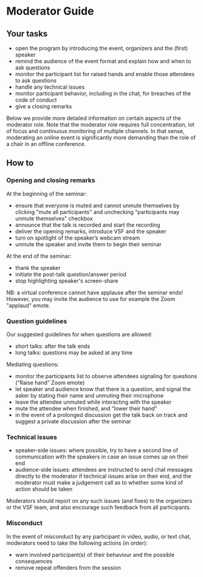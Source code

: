 # Moderator Guide

## Your tasks
 

* open the program by introducing the event, organizers and the (first) speaker
* remind the audience of the event format and explain how and when to ask questions
* monitor the participant list for raised hands and enable those attendees to ask questions
* handle any technical issues 
* monitor participant behavior, including in the chat, for breaches of the code of conduct
* give a closing remarks

Below we provide more detailed information on certain aspects of the moderator role. Note that the moderator role requires full concentration, lot of focus and continuous monitoring of multiple channels. In that sense, moderating an online event is significantly more demanding than the role of a chair in an offline conference.

## How to

### Opening and closing remarks

At the beginning of the seminar: 

* ensure that everyone is muted and cannot unmute themselves by clicking "mute all participants" and unchecking "participants may unmute themselves" checkbox
* announce that the talk is recorded and start the recording
* deliver the opening remarks, introduce VSF and the speaker
* turn on spotlight of the speaker’s webcam stream
* unmute the speaker and invite them to begin their seminar

At the end of the seminar: 

* thank the speaker 
* initiate the post-talk question/answer period
* stop highlighting speaker's screen-share

NB: a virtual conference cannot have applause after the seminar ends! However, you may invite the audience to use for example the Zoom "applaud" emote.


### Question guidelines

Our suggested guidelines for when questions are allowed:
* short talks: after the talk ends
* long talks: questions may be asked at any time

Mediating questions:

* monitor the participants list to observe attendees signaling for questions (“Raise hand” Zoom emote)
* let speaker and audience know that there is a question, and signal the asker by stating their name and unmuting their microphone
* leave the attendee unmuted while interacting with the speaker
* mute the attendee when finished, and “lower their hand”
* in the event of a prolonged discussion get the talk back on track and suggest a private discussion after the seminar


### Technical issues

* speaker-side issues: where possible, try to have a second line of communication with the speakers in case an issue comes up on their end
* audience-side issues: attendees are instructed to send chat messages directly to the moderator if technical issues arise on their end, and the moderator must make a judgement call as to whether some kind of action should be taken

Moderators should report on any such issues (and fixes) to the organizers or the VSF team, and also encourage such feedback from all participants.


### Misconduct

In the event of misconduct by any participant in video, audio, or text chat, moderators need to take the following actions (in order):

* warn involved participant(s) of their behaviour and the possible consequences
* remove repeat offenders from the session
